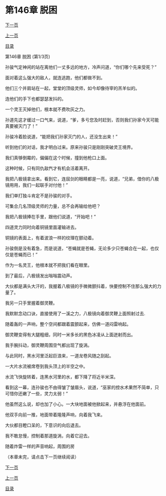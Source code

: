 <h1>第146章   脱困</h1>
            <div><p><a href="./0436_%E7%AC%AC146%E7%AB%A0_%E8%84%B1%E5%9B%B0.md">下一页</a></p><p><a href="./0434_%E7%AC%AC145%E7%AB%A0_%E7%81%B5%E7%8E%8B.md">上一页</a></p><p><a href="../">目录</a></p></div>
            <div><p>第146章   脱困 (第1/3页)</p><p>孙骏气定神闲的站在离他们一丈多远的地方，冷声问道，“你们哪个先来受死？”</p><p>面对着这么强大的敌人，就连逃跑，他们都做不到。</p><p>他们三个并肩站在一起，堂堂的顶级灵师，如今却像待宰的羔羊似的。</p><p>连他们的手下也都瑟瑟发抖的。</p><p>一个灵王灭掉他们，根本就不费吹灰之力。</p><p>孙道先这才缓过一口气来，说道，“爹，多亏您及时赶到，否则我们孙家今天可能真要被灭门了！”</p><p>孙骏冷着脸说道，“能把我们孙家灭门的人，还没生出来！”</p><p>听到他们的对话，我才明白过来。原来孙骏只是刚刚突破灵王境界。</p><p>我们真够倒霉的，偏偏在这个时候，撞到他枪口上面。</p><p>这种时候，只有同仇敌忾才有机会活着离开。</p><p>我把八极镜拿出来。看到它，连屈剑的眼睛都是一亮，说道，“兄弟，借你的八极镜用用，我们一起联手对付他！”</p><p>我们单打独斗肯定不是孙骏的对手。</p><p>可集合几名顶级灵师的力量，总不会再输给他吧？</p><p>我把八极镜捧在手里，跟他们说道，“开始吧！”</p><p>四道灵力同时向着铜镜里面灌输进去。</p><p>铜镜的表面上，有着波浪一样的纹理在颤动着。</p><p>孙骏倒是没有着急，而是说道，“苍蝇就是苍蝇，无论多少只苍蝇合在一起，也仅仅是苍蝇而已！”</p><p>作为一名灵王，他根本就不把我们看在眼里。</p><p>到了最后，八极镜发出嗡嗡震动声。</p><p>大伙都是满头大汗的，我握着八极镜的手微微颤抖着，快要控制不住那么强大的力量了。</p><p>我另一只手里握着御灵鞭。</p><p>我默默念动口诀，直接使用了一溪之力，八极镜向着御灵鞭上面照射过去.</p><p>随着轰的一声响，整个空间都跟着震颤起来，仿佛一道闷雷响起。</p><p>御灵鞭变得有大腿粗细，同时一米多长的黑色冰凌从上面迸射而出。</p><p>我手腕抖动，御灵鞭周围空气都出现了旋涡。</p><p>与此同时，黑水河里泛起巨浪来，一道龙卷风随之刮起。</p><p>一大片水流被席卷到我头顶上的半空之中。</p><p>水流飞快旋转着，连黑水河里的水，都下降了将近半米深。</p><p>看到这一幕，连孙骏也不由得皱了皱眉头，说道，“巫家的控水术果然不简单，只可惜你还嫩了一些，灵力太弱！”</p><p>他虽然这么说，却也加了小心。一大块地面被他掀起来，并悬浮在他面前。</p><p>他双手向前一推，地面带着隆隆声响，向着我飞来。</p><p>大伙都目瞪口呆的，下意识的向后退去。</p><p>我不敢怠慢，控制着那道旋涡，向着它迎去。</p><p>随着炸雷一样的声音响起，周围的房</p><p>（本章未完，请点击下一页继续阅读）</p></div>
            <div><p><a href="./0436_%E7%AC%AC146%E7%AB%A0_%E8%84%B1%E5%9B%B0.md">下一页</a></p><p><a href="./0434_%E7%AC%AC145%E7%AB%A0_%E7%81%B5%E7%8E%8B.md">上一页</a></p><p><a href="../">目录</a></p></div>